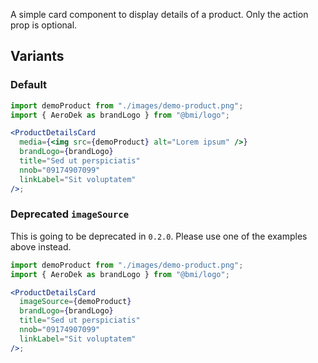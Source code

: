 A simple card component to display details of a product. Only the action prop is optional.

## Variants

### Default

```jsx
import demoProduct from "./images/demo-product.png";
import { AeroDek as brandLogo } from "@bmi/logo";

<ProductDetailsCard
  media={<img src={demoProduct} alt="Lorem ipsum" />}
  brandLogo={brandLogo}
  title="Sed ut perspiciatis"
  nnob="09174907099"
  linkLabel="Sit voluptatem"
/>;
```

### Deprecated `imageSource`

This is going to be deprecated in `0.2.0`. Please use one of the examples above instead.

```jsx
import demoProduct from "./images/demo-product.png";
import { AeroDek as brandLogo } from "@bmi/logo";

<ProductDetailsCard
  imageSource={demoProduct}
  brandLogo={brandLogo}
  title="Sed ut perspiciatis"
  nnob="09174907099"
  linkLabel="Sit voluptatem"
/>;
```
